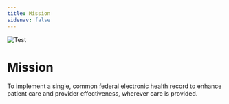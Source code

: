 ```yaml
---
title: Mission
sidenav: false
---
```

![Test](/images/footer-logo.png "TESt")

# Mission

To implement a single, common federal electronic health record to enhance patient care and provider effectiveness, wherever care is provided.